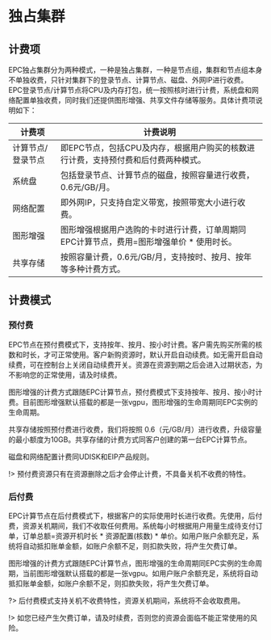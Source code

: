 # 独占集群

## 计费项
EPC独占集群分为两种模式，一种是独占集群，一种是节点组，集群和节点组本身不单独收费，只针对集群下的登录节点、计算节点、磁盘、外网IP进行收费。
EPC登录节点/计算节点将CPU及内存打包，统一按照核时进行计费，系统盘和网络配置单独收费，同时我们还提供图形增强、共享文件存储等服务。具体计费项说明如下：

| 计费项 | 计费说明 |
| --- | --- |
| 计算节点/登录节点 | 即EPC节点，包括CPU及内存，根据用户购买的核数进行计费，支持预付费和后付费两种模式。 |
| 系统盘 | 包括登录节点、计算节点的磁盘，按照容量进行收费，0.6元/GB/月。 |
| 网络配置 | 即外网IP，只支持自定义带宽，按照带宽大小进行收费。 |
| 图形增强 | 图形增强根据用户选购的卡时进行计费，订单周期同EPC计算节点，费用=图形增强单价 * 使用时长。 |
| 共享存储 | 按照容量计费，0.6元/GB/月，支持按时、按月、按年等多种计费方式。 |


## 计费模式

### 预付费

EPC节点在预付费模式下，支持按年、按月、按小时计费。客户需先购买所需的核数和时长，才可正常使用。客户新购资源时，默认开启自动续费。如无需开启自动续费，可在控制台上关闭自动续费开关。资源在资源到期之后会进入过期状态，为不影响您的正常使用，请及时续费。

图形增强的计费方式跟随EPC计算节点，预付费模式下支持按年、按月、按小时计费。目前图形增强默认搭载的都是一张vgpu，图形增强的生命周期同EPC实例的生命周期。

共享存储按照预付费进行收费，我们将按照 0.6（元/GB/月）进行收费，升级容量的最小额度为10GB。共享存储的计费方式同客户创建的第一台EPC计算节点。

磁盘和网络配置计费同UDISK和EIP产品规则。


!> 预付费资源只有在资源删除之后才会停止计费，不具备关机不收费的特性。

### 后付费
EPC计算节点在后付费模式下，根据客户的实际使用时长进行收费。先使用，后付费，资源关机期间，我们不收取任何费用。系统每小时根据用户用量生成待支付订单，订单总额=资源开机时长 * 资源配置(核数) * 单价。如用户账户余额充足，系统将自动抵扣账单金额，如账户余额不足，则扣款失败，将产生欠费订单。

图形增强的计费方式跟随EPC计算节点，图形增强的生命周期同EPC实例的生命周期，当前图形增强默认搭载的都是一张vgpu。如用户账户余额充足，系统将自动抵扣账单金额，如账户余额不足，则扣款失败，将产生欠费订单。

?> 后付费模式支持关机不收费特性，资源关机期间，系统将不会收取费用。<br>

!> 如您已经产生欠费订单，请及时续费，否则您的资源会面临不能正常使用的风险。



